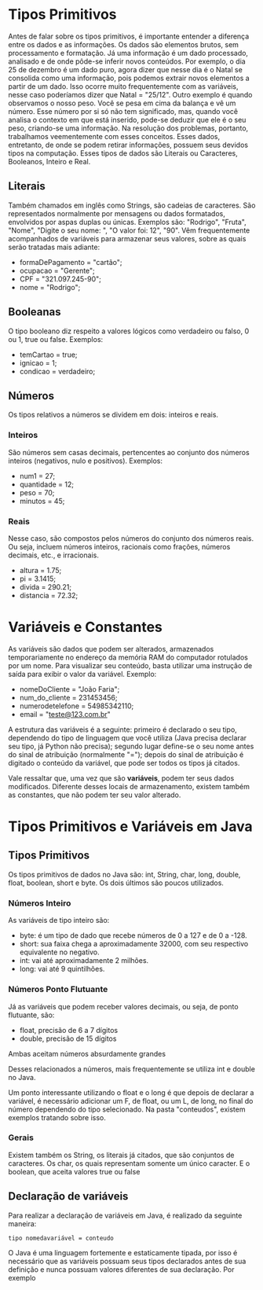 # Tipos Primitivos

Antes de falar sobre os tipos primitivos, é importante entender a diferença entre os dados e as informações. Os dados são elementos brutos, sem processamento e formatação. Já uma informação é um dado processado, analisado e de onde pôde-se inferir novos conteúdos. Por exemplo, o dia 25 de dezembro é um dado puro, agora dizer que nesse dia é o Natal se consolida como uma informação, pois podemos extrair novos elementos a partir de um dado. Isso ocorre muito frequentemente com as variáveis, nesse caso poderíamos dizer que Natal = "25/12". 
Outro exemplo é quando observamos o nosso peso. Você se pesa em cima da balança e vê um número. Esse número por si só não tem significado, mas, quando você analisa o contexto em que está inserido, pode-se deduzir que ele é o seu peso, criando-se uma informação. 
Na resolução dos problemas, portanto, trabalhamos veementemente com esses conceitos. Esses dados, entretanto, de onde se podem retirar informações, possuem seus devidos tipos na computação. Esses tipos de dados são Literais ou Caracteres, Booleanos, Inteiro e Real.

## Literais

Também chamados em inglês como Strings, são cadeias de caracteres. São representados normalmente por mensagens ou dados formatados, envolvidos por aspas duplas ou únicas. Exemplos são: "Rodrigo", "Fruta", "Nome", "Digite o seu nome: ", "O valor foi: 12", "90". Vêm frequentemente acompanhados de variáveis para armazenar seus valores, sobre as quais serão tratadas mais adiante:

* formaDePagamento = "cartão";
* ocupacao = "Gerente";
* CPF = "321.097.245-90";
* nome = "Rodrigo";


## Booleanas 

O tipo booleano diz respeito a valores lógicos como verdadeiro ou falso, 0 ou 1, true ou false.
Exemplos:

* temCartao = true;
* ignicao = 1;
* condicao = verdadeiro;

## Números

Os tipos relativos a números se dividem em dois: inteiros e reais.

### Inteiros

São números sem casas decimais, pertencentes ao conjunto dos números inteiros (negativos, nulo e positivos).
Exemplos:

* num1 = 27;
* quantidade = 12;
* peso = 70;
* minutos = 45;

### Reais

Nesse caso, são compostos pelos números do conjunto dos números reais. Ou seja, incluem números inteiros, racionais como frações, números decimais, etc., e irracionais.

* altura = 1.75;
* pi = 3.1415;
* divida = 290.21;
* distancia = 72.32;

# Variáveis e Constantes

As variáveis são dados que podem ser alterados, armazenados temporariamente no endereço da memória RAM do computador rotulados por um nome. Para visualizar seu conteúdo, basta utilizar uma instrução de saída para exibir o valor da variável.
Exemplo: 

* nomeDoCliente = "João Faria";
* num_do_cliente = 231453456;
* numerodetelefone = 54985342110;
* email = "teste@123.com.br"

A estrutura das variáveis é a seguinte: primeiro é declarado o seu tipo, dependendo do tipo de linguagem que você utiliza (Java precisa declarar seu tipo, já Python não precisa); segundo lugar define-se o seu nome antes do sinal de atribuição (normalmente "="); depois do sinal de atribuição é digitado o conteúdo da variável, que pode ser todos os tipos já citados.

Vale ressaltar que, uma vez que são **variáveis**, podem ter seus dados modificados. Diferente desses locais de armazenamento, existem também as constantes, que não podem ter seu valor alterado.

# Tipos Primitivos e Variáveis em Java

## Tipos Primitivos

Os tipos primitivos de dados no Java são: int, String, char, long, double, float, boolean, short e byte.
Os dois últimos são poucos utilizados.

### Números Inteiro
As variáveis de tipo inteiro são: 

* byte: é um tipo de dado que recebe números de 0 a 127 e de 0 a -128.
* short: sua faixa chega a aproximadamente 32000, com seu respectivo equivalente no negativo.
* int: vai até aproximadamente 2 milhões.
* long: vai até 9 quintilhões.

### Números Ponto Flutuante
Já as variáveis que podem receber valores decimais, ou seja, de ponto flutuante, são: 

* float, precisão de 6 a 7 dígitos
* double, precisão de 15 dígitos

Ambas aceitam números absurdamente grandes

Desses relacionados a números, mais frequentemente se utiliza int e double no Java.

Um ponto interessante utilizando o float e o long é que depois de declarar a variável, é necessário adicionar um F, de float, ou um L, de long, no final do número dependendo do tipo selecionado. Na pasta "conteudos", existem exemplos tratando sobre isso.

### Gerais
Existem também os String, os literais já citados, que são conjuntos de caracteres. 
Os char, os quais representam somente um único caracter.
E o boolean, que aceita valores true ou false

## Declaração de variáveis

Para realizar a declaração de variáveis em Java, é realizado da seguinte maneira:

`tipo nomedavariável = conteudo`

O Java é uma linguagem fortemente e estaticamente tipada, por isso é necessário que as variáveis possuam seus tipos declarados antes de sua definição e nunca possuam valores diferentes de sua declaração. Por exemplo 